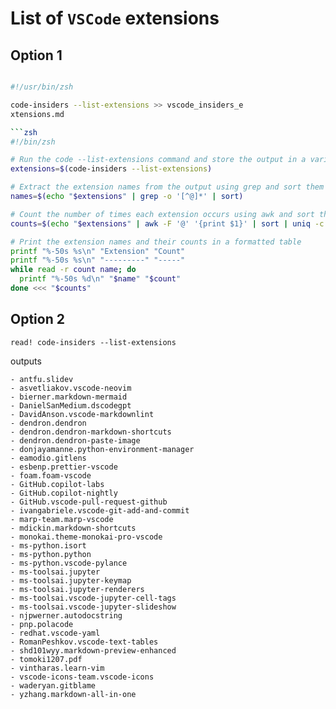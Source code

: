 # List of `VSCode` extensions

## Option 1

```zsh

#!/usr/bin/zsh

code-insiders --list-extensions >> vscode_insiders_e
xtensions.md

```zsh
#!/bin/zsh

# Run the code --list-extensions command and store the output in a variable
extensions=$(code-insiders --list-extensions)

# Extract the extension names from the output using grep and sort them alphabetically
names=$(echo "$extensions" | grep -o '[^@]*' | sort)

# Count the number of times each extension occurs using awk and sort the results by frequency
counts=$(echo "$extensions" | awk -F '@' '{print $1}' | sort | uniq -c | sort -rn)

# Print the extension names and their counts in a formatted table
printf "%-50s %s\n" "Extension" "Count"
printf "%-50s %s\n" "---------" "-----"
while read -r count name; do
  printf "%-50s %d\n" "$name" "$count"
done <<< "$counts"

```

## Option 2

```nvim
read! code-insiders --list-extensions 
```

outputs

```
- antfu.slidev
- asvetliakov.vscode-neovim
- bierner.markdown-mermaid
- DanielSanMedium.dscodegpt
- DavidAnson.vscode-markdownlint
- dendron.dendron
- dendron.dendron-markdown-shortcuts
- dendron.dendron-paste-image
- donjayamanne.python-environment-manager
- eamodio.gitlens
- esbenp.prettier-vscode
- foam.foam-vscode
- GitHub.copilot-labs
- GitHub.copilot-nightly
- GitHub.vscode-pull-request-github
- ivangabriele.vscode-git-add-and-commit
- marp-team.marp-vscode
- mdickin.markdown-shortcuts
- monokai.theme-monokai-pro-vscode
- ms-python.isort
- ms-python.python
- ms-python.vscode-pylance
- ms-toolsai.jupyter
- ms-toolsai.jupyter-keymap
- ms-toolsai.jupyter-renderers
- ms-toolsai.vscode-jupyter-cell-tags
- ms-toolsai.vscode-jupyter-slideshow
- njpwerner.autodocstring
- pnp.polacode
- redhat.vscode-yaml
- RomanPeshkov.vscode-text-tables
- shd101wyy.markdown-preview-enhanced
- tomoki1207.pdf
- vintharas.learn-vim
- vscode-icons-team.vscode-icons
- waderyan.gitblame
- yzhang.markdown-all-in-one
```
